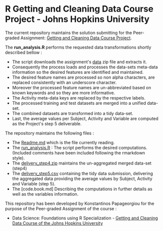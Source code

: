 
# R Getting and Cleaning Data Course Project - Johns Hopkins University

The current repository maintains the solution submitting for the Peer-graded Assignment: [Getting and Cleaning Data Course Project](https://www.coursera.org/learn/data-cleaning/peer/FIZtT/getting-and-cleaning-data-course-project).

The **run_analysis.R** performs the requested data transformations shortly described bellow :

- The script downloads the assignment's [data](https://d396qusza40orc.cloudfront.net/getdata%2Fprojectfiles%2FUCI%20HAR%20Dataset.zip) zip file and extracts it. 
- Consequently the process loads and processes the data-sets meta-data information so the desired features are identified and maintained.
- The desired feature names are processed so non alpha characters, are replaced consistently with an underscore character. 
- Moreover the processed feature names are un-abbreviated based on known keywords and so they are more informative.
- The Activity meta-data keys are replaced by the respective labels.
- The processed training and test datasets are merged into a unified data-set.
- The combined datasets are transformed into a tidy data-set.
- Last, the average values per Subject, Activity and Variable are computed as the Project's step 5 deliverable.

The repository maintains the following files :
- The [Readme.md](https://github.com/meltoner/getting-and-cleaning-data-course-project/blob/main/README.md) which is the file currently reading.
- The [run_analysis.R](https://github.com/meltoner/getting-and-cleaning-data-course-project/blob/main/run_analysis.R) : The script performs the desired computations. (Included comments have been included following the rmarkdown style).
- The [delivery_step4.zip](https://github.com/meltoner/getting-and-cleaning-data-course-project/blob/main/delivery_step4.zip) maintains the un-aggregated merged data-set (step4)
- The [delivery_step5.csv](https://github.com/meltoner/getting-and-cleaning-data-course-project/blob/main/delivery_step5.csv) containing the tidy data submission, delivering the aggregated data providing the average values by Subject, Activity and Variable (step 5).
- The [code.book.md] Describing the computations in further details as well as the variables information.

This repository has been developed by Konstantinos Papageorgiou for the purpose of the Peer-graded Assignment of the course :
- Data Science: Foundations using R Specialization - [Getting and Cleaning Data Course of the Johns Hopkins University](https://www.coursera.org/learn/data-cleaning/home/welcome)
 
